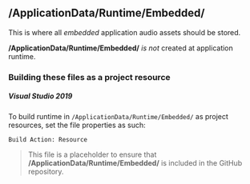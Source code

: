 ﻿## /ApplicationData/Runtime/Embedded/

This is where all *embedded* application audio assets should be stored.

**/ApplicationData/Runtime/Embedded/** *is not* created at application runtime.

### Building these files as a project resource
##### Visual Studio 2019
To build runtime in `/ApplicationData/Runtime/Embedded/` as project resources, set the file properties as such:
```
Build Action: Resource
```

> This file is a placeholder to ensure that **/ApplicationData/Runtime/Embedded/** is included in the GitHub repository.
